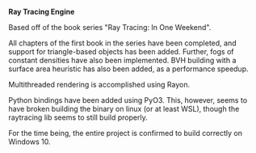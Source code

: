 

**Ray Tracing Engine**

Based off of the book series "Ray Tracing: In One Weekend". 

All chapters of the first book in the series have been completed, and support for triangle-based objects has been added. 
Further, fogs of constant densities have also been implemented. 
BVH building with a surface area heuristic has also been added, as a performance speedup.

Multithreaded rendering is accomplished using Rayon. 


Python bindings have been added using PyO3. This, however, seems to have broken building
the binary on linux (or at least WSL), though the raytracing lib seems to still build properly.

For the time being, the entire project is confirmed to build correctly on Windows 10. 
